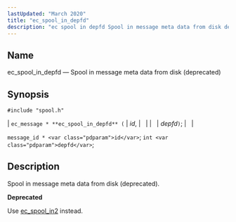```yaml
---
lastUpdated: "March 2020"
title: "ec_spool_in_depfd"
description: "ec spool in depfd Spool in message meta data from disk deprecated ec message ec spool in depfd id depfd message id id int depfd Spool in message meta data from disk deprecated Use ec spool in 2 instead..."
---
```


<a name="apis.ec_spool_in_depfd"></a> 
## Name

ec_spool_in_depfd — Spool in message meta data from disk (deprecated)

## Synopsis

`#include "spool.h"`

| `ec_message * **ec_spool_in_depfd** (` | <var class="pdparam">id</var>, |   |
|   | <var class="pdparam">depfd</var>`)`; |   |

`message_id * <var class="pdparam">id</var>`;
`int <var class="pdparam">depfd</var>`;<a name="idp62548128"></a> 
## Description

Spool in message meta data from disk (deprecated).

**<a name="idp62549360"></a> Deprecated**

Use [ec_spool_in2](/momentum/3/3-api/apis-ec-spool-in-2) instead.